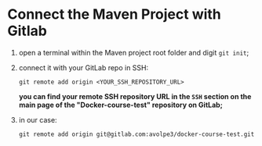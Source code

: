 # Connect the Maven Project with Gitlab

1. open a terminal within the Maven project root folder and digit `git init`;
2. connect it with your GitLab repo in SSH:

    ```commandline
    git remote add origin <YOUR_SSH_REPOSITORY_URL>
    ```
   **you can find your remote SSH repository URL in the `SSH` section on the main page of the "Docker-course-test" repository on GitLab;**

3. in our case:

   ```commandline
   git remote add origin git@gitlab.com:avolpe3/docker-course-test.git
   ```

